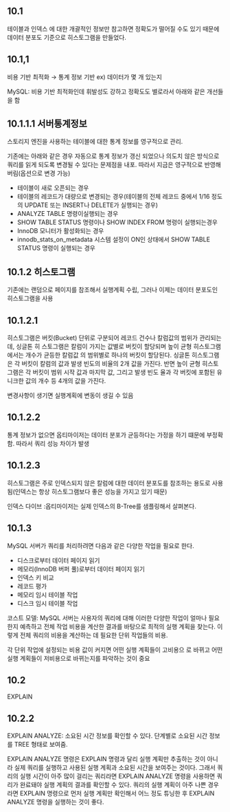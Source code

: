 ## 10.1

테이블과 인덱스 에 대한 개괄적인 정보만 참고하면 정확도가 떨어질 수도 있기 때문에 데이터 분포도 기준으로 히스토그램을 만들었다.

## 10.1,1

비용 기반 최적화 → 통계 정보 기반 ex) 데이터가 몇 개 있는지

MySQL: 비용 기반 최적화인데 휘발성도 강하고 정확도도 별로라서 아래와 같은 개선들을 함

## 10.1.1.1 서버통계정보

 스토리지 엔진을 사용하는 테이블에 대한 통계 정보를 영구적으로 관리.

기존에는 아래와 같은 경우 자동으로 통계 정보가 갱신 되었으나 의도치 않은 방식으로 쿼리를 읽게 되도록 변경될 수 있다는 문제점을 내포. 따라서 지금은 영구적으로 반영해버림(옵션으로 변경 가능)

- 테이블이 새로 오픈되는 경우
- 테이블의 레코드가 대량으로 변경되는 경우(테이블의 전체 레코드 중에서 1/16 정도의 UPDATE 또는 INSERT나
DELETE가 실행되는 경우)
- ANALYZE TABLE 명령이실행되는 경우
- SHOW TABLE STATUS 명령이나 SHOW INDEX FROM 명령이 실행되는경우
- InnoDB 모니터가 활성화되는 경우
- innodb_stats_on_metadata 시스템 설정이 ON인 상태에서 SHOW TABLE STATUS 명령이 실행되는 경우

## 10.1.2 히스토그램

기존에는 랜덤으로 페이지를 참조해서 실행계획 수립, 그러나 이제는 데이터 분포도인 히스토그램을 사용

## 10.1.2.1

히스토그램은 버킷(Bucket) 단위로 구분되어 레코드 건수나 칼럼값의 범위가 관리되는데, 싱글톤 히
스토그램은 칼럼이 가지는 값별로 버킷이 할당되며 높이 균형 히스토그램에서는 개수가 균등한 칼럼값
의 범위별로 하나의 버킷이 할당된다. 싱글톤 히스토그램은 각 버킷이 칼럼의 값과 발생 빈도의 비율의
2개 값을 가진다. 반면 높이 균형 히스토그램은 각 버킷이 범위 시작 값과 마지막 값, 그리고 발생 빈도
율과 각 버킷에 포함된 유니크한 값의 개수 등 4개의 값을 가진다.

변경사항이 생기면 실행계획에 변동이 생길 수 있음

## 10.1.2.2

통계 정보가 없으면 옵티마이저는 데이터 분포가 균등하다는 가정을 하기 떄문에 부정확함. 따라서 쿼리 성능 차이가 발생

## 10.1.2.3

히스토그램은 주로 인덱스되지 않은 칼럼에 대한 데이터 분포도를
참조하는 용도로 사용됨(인덱스는 항상 히스토그램보다 좋은 성능을 가지고 있기 때문)

인덱스 다이브 :옵티마이저는 실제 인덱스의 B-Tree를 샘플링해서 살펴본다. 

## 10.1.3

MySQL 서버가 쿼리를 처리하려면 다음과 같은 다양한 작업을 필요로 한다.

- 디스크로부터 데이터 페이지 읽기
- 메모리(InnoDB 버퍼 풀)로부터 데이터 페이지 읽기
- 인덱스 키 비교
- 레코드 평가
- 메모리 임시 테이블 작업
- 디스크 임시 테이블 작업

코스트 모델: MySQL 서버는 사용자의 쿼리에 대해 이러한 다양한 작업이 얼마나 필요한지 예측하고 전체 작업 비용을 계산한 결과를 바탕으로 최적의 실행 계획을 찾는다. 이렇게 전체 쿼리의 비용을 계산하는 데 필요한 단위 작업들의 비용. 

각 단위 작업에 설정되는 비용 값이 커지면 어떤 실행 계획들이 고비용으
로 바뀌고 어떤 실행 계획들이 저비용으로 바뀌는지를 파악하는 것이 중요

## 10.2

EXPLAIN

## 10.2.2

EXPLAIN ANALYZE: 소요된 시간 정보를 확인할 수 있다.  단계별로 소요된 시간 정보를 TREE 형태로 보여줌.

EXPLAIN ANALYZE 명령은 EXPLAIN 명령과 달리 실행 계획만 추출하는 것이 아니라 실제 쿼리를 실행하고 사용된 실행 계획과 소요된 시간을 보여주는 것이다. 그래서 쿼리의 실행 시간이 아주 많이 걸리는 쿼리라면 EXPLAIN ANALYZE 명령을 사용하면 쿼리가 완료돼야 실행 계획의 결과를 확인할 수 있다. 쿼리의 실행 계획이 아주 나쁜 경우라면 EXPLAIN 명령으로 먼저 실행 계획만 확인해서 어느 정도 튜닝한 후 EXPLAIN ANALYZE 명령을 실행하는 것이 좋다.
